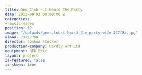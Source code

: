 ```yaml
---
title: Gem Club — I Heard The Party
date: 2013-09-03 00:00:00 Z
categories:
- music-video
position: 12
image: "/uploads/gem-club-i-heard-the-party-wide-347f8a.jpg"
vimeo: 73727790
director: Joshua Stocker
production-company: Hardly Art Ltd
equipment: RED Epic
layout: project
is-featured: false
is-shown: true
---
```



